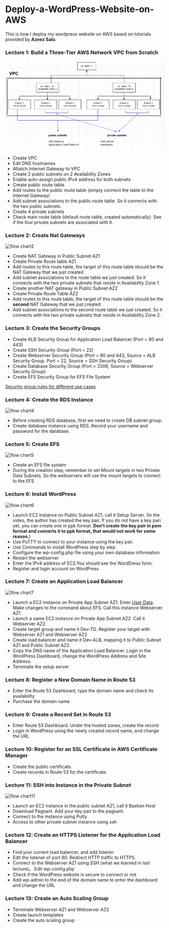 # Deploy-a-WordPress-Website-on-AWS
This is how I deploy my wordpress website on AWS based on tutorials provided by **Azeez Salu**.
### Lecture 1: Build a Three-Tier AWS Network VPC from Scratch
![flow chart1](https://github.com/Nina0917/Deploy-a-WordPress-Website-on-AWS/blob/main/mindmaps/lec1.png)
- Create VPC
- Edit DNS hostnames
- Attatch Internet Gateway to VPC
- Create 2 public subnets on 2 Availability Zones
- Enable auto-assign public IPv4 address for both subnets
- Create public route table
- Add routes to the public route table (simply connect the table to the Internet Gateway)
- Add subnet associations to the public route table. So it connects with the two public subnets.
- Create 4 private subnets
- Check main route table (default route table, created automatically). See if the four private subnets are associated with it.

### Lecture 2: Create Nat Gateways
![flow chart2]([https://github.com/Nina0917/Deploy-a-WordPress-Website-on-AWS/blob/main/picture2.jpg](https://github.com/Nina0917/Deploy-a-WordPress-Website-on-AWS/blob/main/mindmaps/lec2.jpg))
- Create NAT Gateway in Public Subnet AZ1
- Create Private Route table AZ1
- Add routes to this route table, the target of this route table should be the NAT Gateway that we just created
- Add subnet associations to the route table we just created. So it connects with the two private subnets that reside in Availability Zone 1.
- Create another NAT gateway in Public Subnet AZ2
- Create Private Route Table AZ2
- Add routes to this route table, the target of this route table should be the **second** NAT Gateway that we just created
- Add subnet associations to the second route table we just created. So it connects with the two private subnets that reside in Availability Zone 2.

### Lecture 3: Create the Security Groups
- Create ALB Security Group for Application Load Balancer (Port = 80 and 443)
- Create SSH Security Group (Port = 22)
- Create Webserver Security Group (Port = 80 and 443, Source = ALB Security Group. Port = 22, Source = SSH Security Group)
- Create Database Security Group (Port = 3306, Source = Webserver Security Group)
- Create EFS Security Group for EFS File System

[Security group rules for different use cases](https://docs.aws.amazon.com/AWSEC2/latest/UserGuide/security-group-rules-reference.html)

### Lecture 4: Create the RDS Instance
![flow chart4]([https://github.com/Nina0917/Deploy-a-WordPress-Website-on-AWS/blob/main/lec4.png](https://github.com/Nina0917/Deploy-a-WordPress-Website-on-AWS/blob/main/mindmaps/lec4.png))
- Before creating RDS database, first we need to create DB subnet group.
- Create database instance using RDS. Record your username and password for the database.

### Lecture 5: Create EFS
![flow chart5]([https://github.com/Nina0917/Deploy-a-WordPress-Website-on-AWS/blob/main/lec5.png](https://github.com/Nina0917/Deploy-a-WordPress-Website-on-AWS/blob/main/mindmaps/lec5.png))
- Create an EFS file system
- During the creation step, remember to set Mount targets in two Private Data Subnets. So the webservers will use the mount
targets to  connect to the EFS

### Lecture 6: Install WordPress
![flow chart6]([https://github.com/Nina0917/Deploy-a-WordPress-Website-on-AWS/blob/main/lec6.png](https://github.com/Nina0917/Deploy-a-WordPress-Website-on-AWS/blob/main/mindmaps/lec6.png))
- Launch EC2 instance on Public Subnet AZ1, call it Setup Server. (In the video, the author has created the key pair. If you do not have a key pari yet, you can create one in ppk format. **Don't create the key pair in pem format and converts it to ppk format, that would not work for some reason.**)
- Use PuTTY to connect to your instance using the key pair.
- Use Commands to install WordPress step by step
- Configure the wp-config.php file using your own database information
- Restart the webserver
- Enter the IPv4 address of EC2.You should see the WordDress form.
- Register and login account on WordPress

### Lecture 7: Create an Application Load Balancer
![flow chart7]([https://github.com/Nina0917/Deploy-a-WordPress-Website-on-AWS/blob/main/lec7.png](https://github.com/Nina0917/Deploy-a-WordPress-Website-on-AWS/blob/main/mindmaps/lec7.png))
- Launch a EC2 instance on Private App Subnet AZ1. Enter [User Data](https://github.com/azeezsalu/wordpress-project-commands/blob/abaada4048b599a9b8d71f867f447a2304d9e385/8.%20Create%20an%20Application%20Load%20Balancer.txt). Make changes to the command about EFS. Call this instance Webserver AZ1.
- Launch a same EC2 instance on Private App Subnet AZ2. Call it Webserver AZ2.
- Create target group and name it Dev-TG. Register your target with Webserver AZ1 and Webserver AZ2.
- Create load balancer and name it Dev-ALB, mapping it to Public Subnet AZ1 and Public Subnet AZ2.
- Copy the DNS name of the Application Load Balancer. Login in the WordPress Dashboard, change the WordPress Address and Site Address.
- Terminate the setup server

### Lecture 8: Register a New Domain Name in Route 53
- Enter the Route 53 Dashboard, type the domain name and check its availability
- Purchase the domain name

### Lecture 9: Create a Record Set in Route 53
- Enter Route 53 Dashboard. Under the hosted zones, create the record
- Login in WordPress using the newly created record name, and change the URL

### Lecture 10: Register for an SSL Certificate in AWS Certificate Manager
- Create the public certificate.
- Create records in Route 53 for the certificate.

### Lecture 11: SSH into Instance in the Private Subnet
![flow chart11]([https://github.com/Nina0917/Deploy-a-WordPress-Website-on-AWS/blob/main/lec11.png](https://github.com/Nina0917/Deploy-a-WordPress-Website-on-AWS/blob/main/mindmaps/lec11.png))
- Launch an EC2 instance in the public subnet AZ1, call it Bastion Host
- Download Pageant. Add your key pair to the pageant.
- Connect to the instance using Putty
- Access to other private subnet instance using ssh

### Lecture 12: Create an HTTPS Listener for the Application Load Balancer
- Find your current load balancer, and add listener
- Edit the listener of port 80. Redirect HTTP traffic to HTTPS.
- Connect to the Webserver AZ1 using SSH (what we learned in last lecture)。 Edit wp-config.php
- Check if the WordPress website is secure to connect or not
- Add wp-admin to the end of the domain name to enter the dashboard and change the URL

### Lecture 13: Create an Auto Scaling Group
- Terminate Webserver AZ1 and Webserver AZ2
- Create launch templates
- Create the auto scaling group

